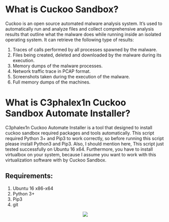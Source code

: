 # What is Cuckoo Sandbox?

Cuckoo is an open source automated malware analysis system. It’s used to automatically run and analyze files and collect comprehensive analysis results that outline what the malware does while running inside an isolated operating system. It can retrieve the following type of results:

  1. Traces of calls performed by all processes spawned by the malware.
  2. Files being created, deleted and downloaded by the malware during its execution.
  3. Memory dumps of the malware processes.
  4. Network traffic trace in PCAP format.
  5. Screenshots taken during the execution of the malware.
  6. Full memory dumps of the machines.

# What is C3phalex1n Cuckoo Sandbox Automate Installer?

C3phalex1n Cuckoo Automate Installer is a tool that designed to install cuckoo sandbox required packages and tools automatically. This script required Python 3+ and Pip3 to work correctly, so before running this script please install Python3 and Pip3. Also, I should mention here, This script just tested successfully on Ubuntu 16 x64. Furthermore, you have to install virtualbox on your system, because I assume you want to work with this virtualization software with by Cuckoo Sandbox. 

## Requirements:
  1. Ubuntu 16 x86-x64
  2. Python 3+
  3. Pip3
  4. git
  
<p align="center">
  <img src="http://myfreetime.ir/Images/Potato.JPG" />
</p>
